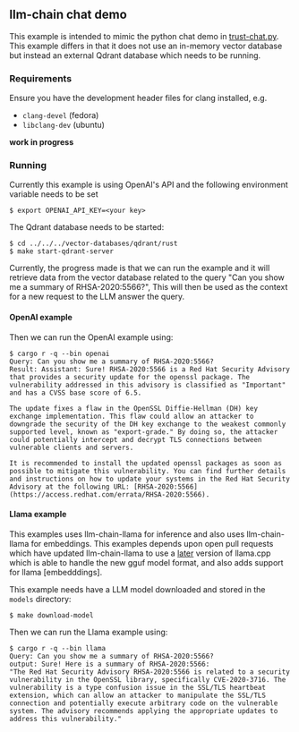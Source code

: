 ## llm-chain chat demo
This example is intended to mimic the python chat demo in
[trust-chat.py](../../../langchain/src/trust-chat.py). This example differs in
that it does not use an in-memory vector database but instead an external Qdrant
database which needs to be running.

### Requirements

Ensure you have the development header files for clang installed, e.g.
  * `clang-devel` (fedora)
  * `libclang-dev` (ubuntu)

__work in progress__

### Running
Currently this example is using OpenAI's API and the following environment
variable needs to be set
```console
$ export OPENAI_API_KEY=<your key>
```
The Qdrant database needs to be started:
```console
$ cd ../../../vector-databases/qdrant/rust
$ make start-qdrant-server 
```

Currently, the progress made is that we can run the example and it will
retrieve data from the vector database related to the query "Can you show me a
summary of RHSA-2020:5566?", This will then be used as the context for a new
request to the LLM answer the query.

#### OpenAI example
Then we can run the OpenAI example using:
```console
$ cargo r -q --bin openai
Query: Can you show me a summary of RHSA-2020:5566?
Result: Assistant: Sure! RHSA-2020:5566 is a Red Hat Security Advisory that provides a security update for the openssl package. The vulnerability addressed in this advisory is classified as "Important" and has a CVSS base score of 6.5. 

The update fixes a flaw in the OpenSSL Diffie-Hellman (DH) key exchange implementation. This flaw could allow an attacker to downgrade the security of the DH key exchange to the weakest commonly supported level, known as "export-grade." By doing so, the attacker could potentially intercept and decrypt TLS connections between vulnerable clients and servers.

It is recommended to install the updated openssl packages as soon as possible to mitigate this vulnerability. You can find further details and instructions on how to update your systems in the Red Hat Security Advisory at the following URL: [RHSA-2020:5566](https://access.redhat.com/errata/RHSA-2020:5566).
```


#### Llama example
This examples uses llm-chain-llama for inference and also uses llm-chain-llama
for embeddings. This examples depends upon open pull requests which have updated
llm-chain-llama to use a [later] version of llama.cpp which is able to handle
the new gguf model format, and also adds support for llama [embedddings]. 

This example needs have a LLM model downloaded and stored in the `models`
directory:
```console
$ make download-model
```

Then we can run the Llama example using:
```console
$ cargo r -q --bin llama
Query: Can you show me a summary of RHSA-2020:5566?
output: Sure! Here is a summary of RHSA-2020:5566:
"The Red Hat Security Advisory RHSA-2020:5566 is related to a security vulnerability in the OpenSSL library, specifically CVE-2020-3716. The vulnerability is a type confusion issue in the SSL/TLS heartbeat extension, which can allow an attacker to manipulate the SSL/TLS connection and potentially execute arbitrary code on the vulnerable system. The advisory recommends applying the appropriate updates to address this vulnerability."
```

[embeddings]: https://github.com/sobelio/llm-chain/pull/245
[later]: https://github.com/sobelio/llm-chain/pull/244
